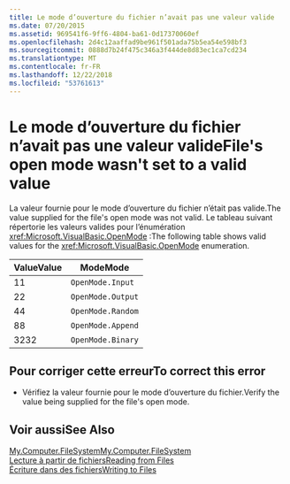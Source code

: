 ```yaml
---
title: Le mode d’ouverture du fichier n’avait pas une valeur valide
ms.date: 07/20/2015
ms.assetid: 969541f6-9ff6-4804-ba61-0d17370060ef
ms.openlocfilehash: 2d4c12aaffad9be961f501ada75b5ea54e598bf3
ms.sourcegitcommit: 0888d7b24f475c346a3f444de8d83ec1ca7cd234
ms.translationtype: MT
ms.contentlocale: fr-FR
ms.lasthandoff: 12/22/2018
ms.locfileid: "53761613"
---
```

# <a name="files-open-mode-wasnt-set-to-a-valid-value"></a><span data-ttu-id="57378-102">Le mode d’ouverture du fichier n’avait pas une valeur valide</span><span class="sxs-lookup"><span data-stu-id="57378-102">File's open mode wasn't set to a valid value</span></span>
<span data-ttu-id="57378-103">La valeur fournie pour le mode d’ouverture du fichier n’était pas valide.</span><span class="sxs-lookup"><span data-stu-id="57378-103">The value supplied for the file's open mode was not valid.</span></span> <span data-ttu-id="57378-104">Le tableau suivant répertorie les valeurs valides pour l’énumération <xref:Microsoft.VisualBasic.OpenMode> :</span><span class="sxs-lookup"><span data-stu-id="57378-104">The following table shows valid values for the <xref:Microsoft.VisualBasic.OpenMode> enumeration.</span></span>  
  
|<span data-ttu-id="57378-105">Value</span><span class="sxs-lookup"><span data-stu-id="57378-105">Value</span></span>|<span data-ttu-id="57378-106">Mode</span><span class="sxs-lookup"><span data-stu-id="57378-106">Mode</span></span>|  
|-----------|----------|  
|<span data-ttu-id="57378-107">1</span><span class="sxs-lookup"><span data-stu-id="57378-107">1</span></span>|`OpenMode.Input`|  
|<span data-ttu-id="57378-108">2</span><span class="sxs-lookup"><span data-stu-id="57378-108">2</span></span>|`OpenMode.Output`|  
|<span data-ttu-id="57378-109">4</span><span class="sxs-lookup"><span data-stu-id="57378-109">4</span></span>|`OpenMode.Random`|  
|<span data-ttu-id="57378-110">8</span><span class="sxs-lookup"><span data-stu-id="57378-110">8</span></span>|`OpenMode.Append`|  
|<span data-ttu-id="57378-111">32</span><span class="sxs-lookup"><span data-stu-id="57378-111">32</span></span>|`OpenMode.Binary`|  
  
## <a name="to-correct-this-error"></a><span data-ttu-id="57378-112">Pour corriger cette erreur</span><span class="sxs-lookup"><span data-stu-id="57378-112">To correct this error</span></span>  
  
-   <span data-ttu-id="57378-113">Vérifiez la valeur fournie pour le mode d’ouverture du fichier.</span><span class="sxs-lookup"><span data-stu-id="57378-113">Verify the value being supplied for the file's open mode.</span></span>  
  
## <a name="see-also"></a><span data-ttu-id="57378-114">Voir aussi</span><span class="sxs-lookup"><span data-stu-id="57378-114">See Also</span></span>  
   
 [<span data-ttu-id="57378-115">My.Computer.FileSystem</span><span class="sxs-lookup"><span data-stu-id="57378-115">My.Computer.FileSystem</span></span>](xref:Microsoft.VisualBasic.FileIO.FileSystem)  
 [<span data-ttu-id="57378-116">Lecture à partir de fichiers</span><span class="sxs-lookup"><span data-stu-id="57378-116">Reading from Files</span></span>](../../visual-basic/developing-apps/programming/drives-directories-files/reading-from-files.md)  
 [<span data-ttu-id="57378-117">Écriture dans des fichiers</span><span class="sxs-lookup"><span data-stu-id="57378-117">Writing to Files</span></span>](../../visual-basic/developing-apps/programming/drives-directories-files/writing-to-files.md)
